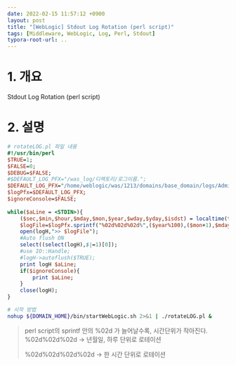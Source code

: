 ```yaml
---
date: 2022-02-15 11:57:12 +0900
layout: post
title: "[WebLogic] Stdout Log Rotation (perl script)"
tags: [Middleware, WebLogic, Log, Perl, Stdout]
typora-root-url: ..
---
```



# 1. 개요

Stdout Log Rotation (perl script)

# 2. 설명

```perl
# rotateLOG.pl 파일 내용
#!/usr/bin/perl 
$TRUE=1; 
$FALSE=0; 
$DEBUG=$FALSE; 
#$DEFAULT_LOG_PFX="/was_log/디렉토리/로그이름.";
$DEFAULT_LOG_PFX="/home/weblogic/was/1213/domains/base_domain/logs/AdminServer/AdminServer.out."; 
$logPfx=$DEFAULT_LOG_PFX;
$ignoreConsole=$FALSE; ​ 
 
while($aLine = <STDIN>){
	($sec,$min,$hour,$mday,$mon,$year,$wday,$yday,$isdst) = localtime(time());
	$logFile=$logPfx.sprintf("%02d%02d%02d%",($year%100),($mon+1),$mday,$hour,$min,$sec); 
	open(logH,">> $logFile"); 
    #Auto flush ON
	select((select(logH),$|=1)[0]);
	#use IO::Handle;
	#logH->autoflush($TRUE);
	print logH $aLine;
	if($ignoreConsole){ 
		print $aLine;
	} 
	close(logH); 
}
```



```sh
# 시작 방법
nohup ${DOMAIN_HOME}/bin/startWebLogic.sh 2>&1 | ./rotateLOG.pl &
```

> perl script의 sprintf 안의 %02d 가 늘어날수록, 시간단위가 작아진다. %02d%02d%02d -> 년월일, 하루 단위로 로테이션
>
> %02d%02d%02d%02d -> 한 시간 단위로 로테이션



